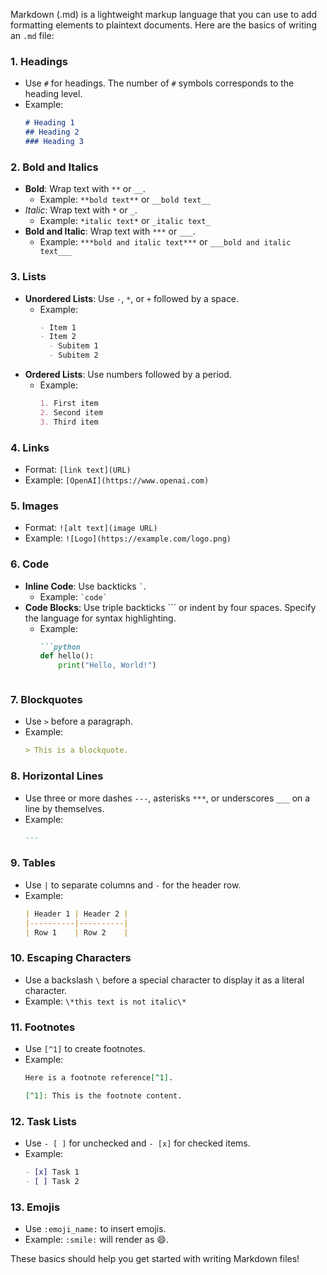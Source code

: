 Markdown (.md) is a lightweight markup language that you can use to add formatting elements to plaintext documents. Here are the basics of writing an `.md` file:

### 1. **Headings**
   - Use `#` for headings. The number of `#` symbols corresponds to the heading level.
   - Example:
     ```md
     # Heading 1
     ## Heading 2
     ### Heading 3
     ```

### 2. **Bold and Italics**
   - **Bold**: Wrap text with `**` or `__`.
     - Example: `**bold text**` or `__bold text__`
   - *Italic*: Wrap text with `*` or `_`.
     - Example: `*italic text*` or `_italic text_`
   - **Bold and Italic**: Wrap text with `***` or `___`.
     - Example: `***bold and italic text***` or `___bold and italic text___`

### 3. **Lists**
   - **Unordered Lists**: Use `-`, `*`, or `+` followed by a space.
     - Example:
       ```md
       - Item 1
       - Item 2
         - Subitem 1
         - Subitem 2
       ```
   - **Ordered Lists**: Use numbers followed by a period.
     - Example:
       ```md
       1. First item
       2. Second item
       3. Third item
       ```

### 4. **Links**
   - Format: `[link text](URL)`
   - Example: `[OpenAI](https://www.openai.com)`

### 5. **Images**
   - Format: `![alt text](image URL)`
   - Example: `![Logo](https://example.com/logo.png)`

### 6. **Code**
   - **Inline Code**: Use backticks `` ` ``.
     - Example: `` `code` ``
   - **Code Blocks**: Use triple backticks ``` or indent by four spaces. Specify the language for syntax highlighting.
     - Example:
       ```md
       ```python
       def hello():
           print("Hello, World!")
       ```
       ```
     
### 7. **Blockquotes**
   - Use `>` before a paragraph.
   - Example:
     ```md
     > This is a blockquote.
     ```

### 8. **Horizontal Lines**
   - Use three or more dashes `---`, asterisks `***`, or underscores `___` on a line by themselves.
   - Example:
     ```md
     ---
     ```

### 9. **Tables**
   - Use `|` to separate columns and `-` for the header row.
   - Example:
     ```md
     | Header 1 | Header 2 |
     |----------|----------|
     | Row 1    | Row 2    |
     ```

### 10. **Escaping Characters**
   - Use a backslash `\` before a special character to display it as a literal character.
   - Example: `\*this text is not italic\*`

### 11. **Footnotes**
   - Use `[^1]` to create footnotes.
   - Example:
     ```md
     Here is a footnote reference[^1].

     [^1]: This is the footnote content.
     ```

### 12. **Task Lists**
   - Use `- [ ]` for unchecked and `- [x]` for checked items.
   - Example:
     ```md
     - [x] Task 1
     - [ ] Task 2
     ```

### 13. **Emojis**
   - Use `:emoji_name:` to insert emojis.
   - Example: `:smile:` will render as 😄.

These basics should help you get started with writing Markdown files!